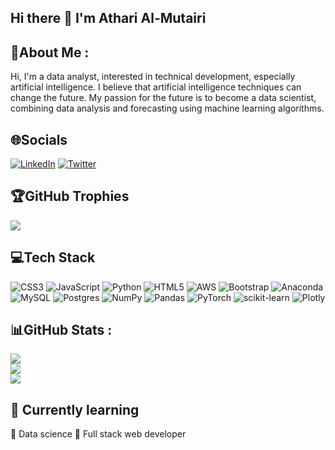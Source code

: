 ## Hi there 👋 I'm Athari Al-Mutairi

<!--
**Athari22/Athari22** is a ✨ _special_ ✨ repository because its `README.md` (this file) appears on your GitHub profile.

# About me
Hello, I am a data analyst with a keen interest in technical advancements, particularly in the field of artificial intelligence. I strongly believe that the utilization of artificial intelligence techniques has the potential to revolutionize the future. My ultimate goal is to become a data scientist, where I can combine my skills in data analysis and utilize machine learning algorithms for accurate predictions and forecasting.
![alt text](path or URL to image)
!\[status up\](https://napkin-examples.npkn.net/site-status-badge/)
# Languages and Tools

-->

## 💫About Me :
Hi, I'm a data analyst, interested in technical development, especially artificial intelligence. I believe that artificial intelligence techniques can change the future. My passion for the future is to become a data scientist, combining data analysis and forecasting using machine learning algorithms.

## 🌐Socials
[![LinkedIn](https://img.shields.io/badge/LinkedIn-%230077B5.svg?logo=linkedin&logoColor=white)](https://www.linkedin.com/in/athari-almutairi-5a677122b) [![Twitter](https://img.shields.io/badge/Twitter-%231DA1F2.svg?logo=Twitter&logoColor=white)](https://twitter.com/atharik88?s=21&t=q3fSrL67w5uEp9U3YR6Ehw) 

## 🏆GitHub Trophies
![](https://github-profile-trophy.vercel.app/?username=athari22&theme=dracula&no-frame=false&no-bg=false&margin-w=4)

## 💻Tech Stack
![CSS3](https://img.shields.io/badge/css3-%231572B6.svg?style=for-the-badge&logo=css3&logoColor=white) ![JavaScript](https://img.shields.io/badge/javascript-%23323330.svg?style=for-the-badge&logo=javascript&logoColor=%23F7DF1E) ![Python](https://img.shields.io/badge/python-3670A0?style=for-the-badge&logo=python&logoColor=ffdd54) ![HTML5](https://img.shields.io/badge/html5-%23E34F26.svg?style=for-the-badge&logo=html5&logoColor=white) ![AWS](https://img.shields.io/badge/AWS-%23FF9900.svg?style=for-the-badge&logo=amazon-aws&logoColor=white) ![Bootstrap](https://img.shields.io/badge/bootstrap-%23563D7C.svg?style=for-the-badge&logo=bootstrap&logoColor=white) ![Anaconda](https://img.shields.io/badge/Anaconda-%2344A833.svg?style=for-the-badge&logo=anaconda&logoColor=white) ![MySQL](https://img.shields.io/badge/mysql-%2300f.svg?style=for-the-badge&logo=mysql&logoColor=white) ![Postgres](https://img.shields.io/badge/postgres-%23316192.svg?style=for-the-badge&logo=postgresql&logoColor=white) ![NumPy](https://img.shields.io/badge/numpy-%23013243.svg?style=for-the-badge&logo=numpy&logoColor=white) ![Pandas](https://img.shields.io/badge/pandas-%23150458.svg?style=for-the-badge&logo=pandas&logoColor=white) ![PyTorch](https://img.shields.io/badge/PyTorch-%23EE4C2C.svg?style=for-the-badge&logo=PyTorch&logoColor=white) ![scikit-learn](https://img.shields.io/badge/scikit--learn-%23F7931E.svg?style=for-the-badge&logo=scikit-learn&logoColor=white) ![Plotly](https://img.shields.io/badge/Plotly-%233F4F75.svg?style=for-the-badge&logo=plotly&logoColor=white)
## 📊GitHub Stats :
![](https://github-readme-stats.vercel.app/api?username=athari22&theme=tokyonight&hide_border=false&include_all_commits=false&count_private=false)<br/>
![](https://github-readme-streak-stats.herokuapp.com/?user=athari22&theme=tokyonight&hide_border=false)<br/>
![](https://github-readme-stats.vercel.app/api/top-langs/username=athari22&theme=tokyonight&hide_border=false&include_all_commits=false&count_private=false&layout=compact)



## :dart: Currently learning
 :small_blue_diamond: Data science
 :small_blue_diamond: Full stack web developer
 
 
 
<!--  [![](https://visitcount.itsvg.in/api?id=athari22&icon=0&color=6)](https://visitcount.itsvg.in)
 
 
 
 
 [![](https://visitcount.itsvg.in/api?id=athari22&icon=0&color=6)](https://visitcount.itsvg.in)
 
 
 # 💫About Me :
nm
# 📊GitHub Stats :
![](https://github-readme-stats.vercel.app/api?username=athari33&theme=radical&hide_border=false&include_all_commits=false&count_private=false)<br/>
![](https://github-readme-streak-stats.herokuapp.com/?user=athari33&theme=radical&hide_border=false)<br/>
![](https://github-readme-stats.vercel.app/api/top-langs/?username=athari33&theme=radical&hide_border=false&include_all_commits=false&count_private=false&layout=compact)

---
[![](https://visitcount.itsvg.in/api?id=athari33&icon=0&color=1)](https://visitcount.itsvg.in)

 
 
 
 
 
 
 -->

